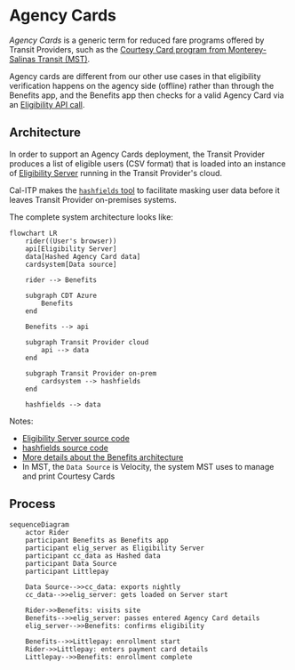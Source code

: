 # Agency Cards

_Agency Cards_ is a generic term for reduced fare programs offered by Transit Providers, such as the
[Courtesy Card program from Monterey-Salinas Transit (MST)](https://mst.org/riders-guide/how-to-ride/courtesy-card/).

Agency cards are different from our other use cases in that eligibility verification happens on the agency side (offline) rather
than through the Benefits app, and the Benefits app then checks for a valid Agency Card via an [Eligibility API call](https://docs.calitp.org/eligibility-api/specification/).

## Architecture

In order to support an Agency Cards deployment, the Transit Provider produces a list of eligible users
(CSV format) that is loaded into an instance of [Eligibility Server](https://docs.calitp.org/eligibility-server/) running in the Transit Provider's cloud.

Cal-ITP makes the [`hashfields` tool](https://docs.calitp.org/hashfields) to facilitate masking user data before it leaves Transit Provider on-premises systems.

The complete system architecture looks like:

```mermaid
flowchart LR
    rider((User's browser))
    api[Eligibility Server]
    data[Hashed Agency Card data]
    cardsystem[Data source]

    rider --> Benefits

    subgraph CDT Azure
        Benefits
    end

    Benefits --> api

    subgraph Transit Provider cloud
        api --> data
    end

    subgraph Transit Provider on-prem
        cardsystem --> hashfields
    end

    hashfields --> data
```

Notes:

- [Eligibility Server source code](https://github.com/cal-itp/eligibility-server)
- [hashfields source code](https://github.com/cal-itp/hashfields)
- [More details about the Benefits architecture](../../deployment/infrastructure/#architecture)
- In MST, the `Data Source` is Velocity, the system MST uses to manage and print Courtesy Cards

## Process

```mermaid
sequenceDiagram
    actor Rider
    participant Benefits as Benefits app
    participant elig_server as Eligibility Server
    participant cc_data as Hashed data
    participant Data Source
    participant Littlepay

    Data Source-->>cc_data: exports nightly
    cc_data-->>elig_server: gets loaded on Server start

    Rider->>Benefits: visits site
    Benefits-->>elig_server: passes entered Agency Card details
    elig_server-->>Benefits: confirms eligibility

    Benefits-->>Littlepay: enrollment start
    Rider->>Littlepay: enters payment card details
    Littlepay-->>Benefits: enrollment complete
```

